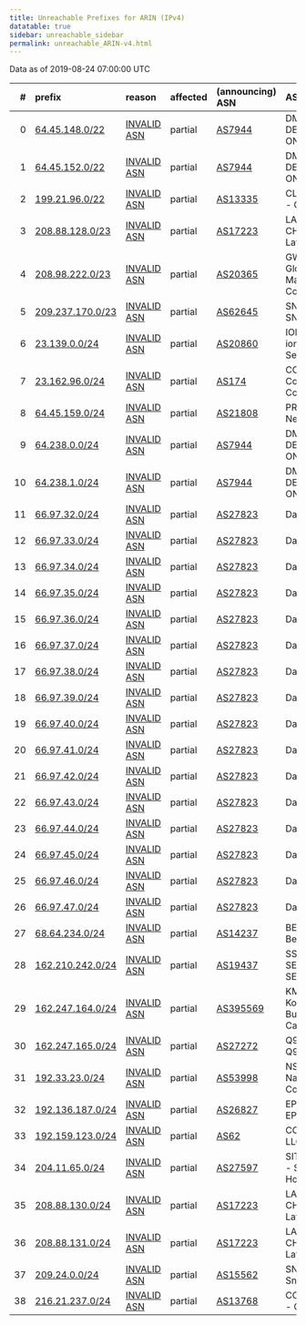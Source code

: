 ```yaml
---
title: Unreachable Prefixes for ARIN (IPv4)
datatable: true
sidebar: unreachable_sidebar
permalink: unreachable_ARIN-v4.html
---
```


Data as of 2019-08-24 07:00:00 UTC


<div class="datatable-begin"></div>

|   # | prefix                                                     | reason                                                                                                   | affected   | (announcing) ASN                         | AS Name                                                |   unreachable /24s |
|----:|:-----------------------------------------------------------|:---------------------------------------------------------------------------------------------------------|:-----------|:-----------------------------------------|:-------------------------------------------------------|-------------------:|
|   0 | [64.45.148.0/22](https://stat.ripe.net/64.45.148.0/22)     | [INVALID ASN](https://rpki-validator.ripe.net/announcement-preview?asn=AS7944&prefix=64.45.148.0/22)     | partial    | [AS7944](unreachable_AS7944-v4.html)     | DMVOL-ASN - DELMARVA ONLINE                            |                  4 |
|   1 | [64.45.152.0/22](https://stat.ripe.net/64.45.152.0/22)     | [INVALID ASN](https://rpki-validator.ripe.net/announcement-preview?asn=AS7944&prefix=64.45.152.0/22)     | partial    | [AS7944](unreachable_AS7944-v4.html)     | DMVOL-ASN - DELMARVA ONLINE                            |                  4 |
|   2 | [199.21.96.0/22](https://stat.ripe.net/199.21.96.0/22)     | [INVALID ASN](https://rpki-validator.ripe.net/announcement-preview?asn=AS13335&prefix=199.21.96.0/22)    | partial    | [AS13335](unreachable_AS13335-v4.html)   | CLOUDFLARENET - Cloudflare                             |                  4 |
|   3 | [208.88.128.0/23](https://stat.ripe.net/208.88.128.0/23)   | [INVALID ASN](https://rpki-validator.ripe.net/announcement-preview?asn=AS17223&prefix=208.88.128.0/23)   | partial    | [AS17223](unreachable_AS17223-v4.html)   | LATISYS-CHICAGO - Latisys-Chicago                      |                  2 |
|   4 | [208.98.222.0/23](https://stat.ripe.net/208.98.222.0/23)   | [INVALID ASN](https://rpki-validator.ripe.net/announcement-preview?asn=AS20365&prefix=208.98.222.0/23)   | partial    | [AS20365](unreachable_AS20365-v4.html)   | GWMC-AS2 - Globalive Wireless Management Corp.         |                  2 |
|   5 | [209.237.170.0/23](https://stat.ripe.net/209.237.170.0/23) | [INVALID ASN](https://rpki-validator.ripe.net/announcement-preview?asn=AS62645&prefix=209.237.170.0/23)  | partial    | [AS62645](unreachable_AS62645-v4.html)   | SNAPNAMES - SNAPNAMES.COM                              |                  2 |
|   6 | [23.139.0.0/24](https://stat.ripe.net/23.139.0.0/24)       | [INVALID ASN](https://rpki-validator.ripe.net/announcement-preview?asn=AS20860&prefix=23.139.0.0/24)     | partial    | [AS20860](unreachable_AS20860-v4.html)   | IOMART-AS - iomart Cloud Services Limited.             |                  1 |
|   7 | [23.162.96.0/24](https://stat.ripe.net/23.162.96.0/24)     | [INVALID ASN](https://rpki-validator.ripe.net/announcement-preview?asn=AS174&prefix=23.162.96.0/24)      | partial    | [AS174](unreachable_AS174-v4.html)       | COGENT-174 - Cogent Communications                     |                  1 |
|   8 | [64.45.159.0/24](https://stat.ripe.net/64.45.159.0/24)     | [INVALID ASN](https://rpki-validator.ripe.net/announcement-preview?asn=AS21808&prefix=64.45.159.0/24)    | partial    | [AS21808](unreachable_AS21808-v4.html)   | PRLSS - Peerless Network Inc                           |                  1 |
|   9 | [64.238.0.0/24](https://stat.ripe.net/64.238.0.0/24)       | [INVALID ASN](https://rpki-validator.ripe.net/announcement-preview?asn=AS7944&prefix=64.238.0.0/24)      | partial    | [AS7944](unreachable_AS7944-v4.html)     | DMVOL-ASN - DELMARVA ONLINE                            |                  1 |
|  10 | [64.238.1.0/24](https://stat.ripe.net/64.238.1.0/24)       | [INVALID ASN](https://rpki-validator.ripe.net/announcement-preview?asn=AS7944&prefix=64.238.1.0/24)      | partial    | [AS7944](unreachable_AS7944-v4.html)     | DMVOL-ASN - DELMARVA ONLINE                            |                  1 |
|  11 | [66.97.32.0/24](https://stat.ripe.net/66.97.32.0/24)       | [INVALID ASN](https://rpki-validator.ripe.net/announcement-preview?asn=AS27823&prefix=66.97.32.0/24)     | partial    | [AS27823](unreachable_AS27823-v4.html)   | Dattatec.com                                           |                  1 |
|  12 | [66.97.33.0/24](https://stat.ripe.net/66.97.33.0/24)       | [INVALID ASN](https://rpki-validator.ripe.net/announcement-preview?asn=AS27823&prefix=66.97.33.0/24)     | partial    | [AS27823](unreachable_AS27823-v4.html)   | Dattatec.com                                           |                  1 |
|  13 | [66.97.34.0/24](https://stat.ripe.net/66.97.34.0/24)       | [INVALID ASN](https://rpki-validator.ripe.net/announcement-preview?asn=AS27823&prefix=66.97.34.0/24)     | partial    | [AS27823](unreachable_AS27823-v4.html)   | Dattatec.com                                           |                  1 |
|  14 | [66.97.35.0/24](https://stat.ripe.net/66.97.35.0/24)       | [INVALID ASN](https://rpki-validator.ripe.net/announcement-preview?asn=AS27823&prefix=66.97.35.0/24)     | partial    | [AS27823](unreachable_AS27823-v4.html)   | Dattatec.com                                           |                  1 |
|  15 | [66.97.36.0/24](https://stat.ripe.net/66.97.36.0/24)       | [INVALID ASN](https://rpki-validator.ripe.net/announcement-preview?asn=AS27823&prefix=66.97.36.0/24)     | partial    | [AS27823](unreachable_AS27823-v4.html)   | Dattatec.com                                           |                  1 |
|  16 | [66.97.37.0/24](https://stat.ripe.net/66.97.37.0/24)       | [INVALID ASN](https://rpki-validator.ripe.net/announcement-preview?asn=AS27823&prefix=66.97.37.0/24)     | partial    | [AS27823](unreachable_AS27823-v4.html)   | Dattatec.com                                           |                  1 |
|  17 | [66.97.38.0/24](https://stat.ripe.net/66.97.38.0/24)       | [INVALID ASN](https://rpki-validator.ripe.net/announcement-preview?asn=AS27823&prefix=66.97.38.0/24)     | partial    | [AS27823](unreachable_AS27823-v4.html)   | Dattatec.com                                           |                  1 |
|  18 | [66.97.39.0/24](https://stat.ripe.net/66.97.39.0/24)       | [INVALID ASN](https://rpki-validator.ripe.net/announcement-preview?asn=AS27823&prefix=66.97.39.0/24)     | partial    | [AS27823](unreachable_AS27823-v4.html)   | Dattatec.com                                           |                  1 |
|  19 | [66.97.40.0/24](https://stat.ripe.net/66.97.40.0/24)       | [INVALID ASN](https://rpki-validator.ripe.net/announcement-preview?asn=AS27823&prefix=66.97.40.0/24)     | partial    | [AS27823](unreachable_AS27823-v4.html)   | Dattatec.com                                           |                  1 |
|  20 | [66.97.41.0/24](https://stat.ripe.net/66.97.41.0/24)       | [INVALID ASN](https://rpki-validator.ripe.net/announcement-preview?asn=AS27823&prefix=66.97.41.0/24)     | partial    | [AS27823](unreachable_AS27823-v4.html)   | Dattatec.com                                           |                  1 |
|  21 | [66.97.42.0/24](https://stat.ripe.net/66.97.42.0/24)       | [INVALID ASN](https://rpki-validator.ripe.net/announcement-preview?asn=AS27823&prefix=66.97.42.0/24)     | partial    | [AS27823](unreachable_AS27823-v4.html)   | Dattatec.com                                           |                  1 |
|  22 | [66.97.43.0/24](https://stat.ripe.net/66.97.43.0/24)       | [INVALID ASN](https://rpki-validator.ripe.net/announcement-preview?asn=AS27823&prefix=66.97.43.0/24)     | partial    | [AS27823](unreachable_AS27823-v4.html)   | Dattatec.com                                           |                  1 |
|  23 | [66.97.44.0/24](https://stat.ripe.net/66.97.44.0/24)       | [INVALID ASN](https://rpki-validator.ripe.net/announcement-preview?asn=AS27823&prefix=66.97.44.0/24)     | partial    | [AS27823](unreachable_AS27823-v4.html)   | Dattatec.com                                           |                  1 |
|  24 | [66.97.45.0/24](https://stat.ripe.net/66.97.45.0/24)       | [INVALID ASN](https://rpki-validator.ripe.net/announcement-preview?asn=AS27823&prefix=66.97.45.0/24)     | partial    | [AS27823](unreachable_AS27823-v4.html)   | Dattatec.com                                           |                  1 |
|  25 | [66.97.46.0/24](https://stat.ripe.net/66.97.46.0/24)       | [INVALID ASN](https://rpki-validator.ripe.net/announcement-preview?asn=AS27823&prefix=66.97.46.0/24)     | partial    | [AS27823](unreachable_AS27823-v4.html)   | Dattatec.com                                           |                  1 |
|  26 | [66.97.47.0/24](https://stat.ripe.net/66.97.47.0/24)       | [INVALID ASN](https://rpki-validator.ripe.net/announcement-preview?asn=AS27823&prefix=66.97.47.0/24)     | partial    | [AS27823](unreachable_AS27823-v4.html)   | Dattatec.com                                           |                  1 |
|  27 | [68.64.234.0/24](https://stat.ripe.net/68.64.234.0/24)     | [INVALID ASN](https://rpki-validator.ripe.net/announcement-preview?asn=AS14237&prefix=68.64.234.0/24)    | partial    | [AS14237](unreachable_AS14237-v4.html)   | BEAMSPEED1 - Beamspeed LLC                             |                  1 |
|  28 | [162.210.242.0/24](https://stat.ripe.net/162.210.242.0/24) | [INVALID ASN](https://rpki-validator.ripe.net/announcement-preview?asn=AS19437&prefix=162.210.242.0/24)  | partial    | [AS19437](unreachable_AS19437-v4.html)   | SS-ASH - SECURED SERVERS LLC                           |                  1 |
|  29 | [162.247.164.0/24](https://stat.ripe.net/162.247.164.0/24) | [INVALID ASN](https://rpki-validator.ripe.net/announcement-preview?asn=AS395569&prefix=162.247.164.0/24) | partial    | [AS395569](unreachable_AS395569-v4.html) | KMBS-CA - Konica Minolta Business Solutions Canada LTD |                  1 |
|  30 | [162.247.165.0/24](https://stat.ripe.net/162.247.165.0/24) | [INVALID ASN](https://rpki-validator.ripe.net/announcement-preview?asn=AS27272&prefix=162.247.165.0/24)  | partial    | [AS27272](unreachable_AS27272-v4.html)   | Q9-AS-CAL3 - Q9 Networks Inc.                          |                  1 |
|  31 | [192.33.23.0/24](https://stat.ripe.net/192.33.23.0/24)     | [INVALID ASN](https://rpki-validator.ripe.net/announcement-preview?asn=AS53998&prefix=192.33.23.0/24)    | partial    | [AS53998](unreachable_AS53998-v4.html)   | NSC-AS01 - National Systems Corporation                |                  1 |
|  32 | [192.136.187.0/24](https://stat.ripe.net/192.136.187.0/24) | [INVALID ASN](https://rpki-validator.ripe.net/announcement-preview?asn=AS26827&prefix=192.136.187.0/24)  | partial    | [AS26827](unreachable_AS26827-v4.html)   | EPBTELECOM - EPB Fiber Optics                          |                  1 |
|  33 | [192.159.123.0/24](https://stat.ripe.net/192.159.123.0/24) | [INVALID ASN](https://rpki-validator.ripe.net/announcement-preview?asn=AS62&prefix=192.159.123.0/24)     | partial    | [AS62](unreachable_AS62-v4.html)         | CONE - CyrusOne LLC                                    |                  1 |
|  34 | [204.11.65.0/24](https://stat.ripe.net/204.11.65.0/24)     | [INVALID ASN](https://rpki-validator.ripe.net/announcement-preview?asn=AS27597&prefix=204.11.65.0/24)    | partial    | [AS27597](unreachable_AS27597-v4.html)   | SITESERVER-IDC1 - Siteserver Hosting                   |                  1 |
|  35 | [208.88.130.0/24](https://stat.ripe.net/208.88.130.0/24)   | [INVALID ASN](https://rpki-validator.ripe.net/announcement-preview?asn=AS17223&prefix=208.88.130.0/24)   | partial    | [AS17223](unreachable_AS17223-v4.html)   | LATISYS-CHICAGO - Latisys-Chicago                      |                  1 |
|  36 | [208.88.131.0/24](https://stat.ripe.net/208.88.131.0/24)   | [INVALID ASN](https://rpki-validator.ripe.net/announcement-preview?asn=AS17223&prefix=208.88.131.0/24)   | partial    | [AS17223](unreachable_AS17223-v4.html)   | LATISYS-CHICAGO - Latisys-Chicago                      |                  1 |
|  37 | [209.24.0.0/24](https://stat.ripe.net/209.24.0.0/24)       | [INVALID ASN](https://rpki-validator.ripe.net/announcement-preview?asn=AS15562&prefix=209.24.0.0/24)     | partial    | [AS15562](unreachable_AS15562-v4.html)   | SNIJDERS - Job Snijders                                |                  1 |
|  38 | [216.21.237.0/24](https://stat.ripe.net/216.21.237.0/24)   | [INVALID ASN](https://rpki-validator.ripe.net/announcement-preview?asn=AS13768&prefix=216.21.237.0/24)   | partial    | [AS13768](unreachable_AS13768-v4.html)   | COGECO-PEER1 - Cogeco Peer 1                           |                  1 |

<div class="datatable-end"></div>